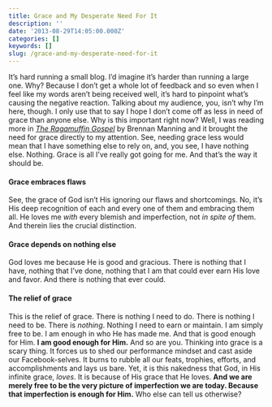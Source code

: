 ```yaml
---
title: Grace and My Desperate Need For It
description: ''
date: '2013-08-29T14:05:00.000Z'
categories: []
keywords: []
slug: /grace-and-my-desperate-need-for-it
---
```

It’s hard running a small blog. I’d imagine it’s harder than running a large one. Why? Because I don’t get a whole lot of feedback and so even when I feel like my words aren’t being received well, it’s hard to pinpoint what’s causing the negative reaction.
Talking about my audience, you, isn’t why I’m here, though. I only use that to say I hope I don’t come off as less in need of grace than anyone else. Why is this important right now? Well, I was reading more in [_The Ragamuffin Gospel_](http://www.amazon.com/The-Ragamuffin-Gospel-Bedraggled-Beat-Up/dp/1590525027/ref=pd_sim_b_1/182-8096308-2219225) by Brennan Manning and it brought the need for grace directly to my attention. See, needing grace less would mean that I have something else to rely on, and, you see, I have nothing else. Nothing. Grace is all I’ve really got going for me. And that’s the way it should be.
#### Grace embraces flaws
See, the grace of God isn’t His ignoring our flaws and shortcomings. No, it’s His deep recognition of each and every one of them and embracing them all. He loves me _with_ every blemish and imperfection, not _in spite of_ them. And therein lies the crucial distinction.
#### Grace depends on nothing else
God loves me because He is good and gracious. There is nothing that I have, nothing that I’ve done, nothing that I am that could ever earn His love and favor. And there is nothing that ever could.
#### The relief of grace
This is the relief of grace. There is nothing I need to do. There is nothing I need to be. There is _nothing_. Nothing I need to earn or maintain. I am simply free to be. I am enough in who He has made me. And that is good enough for Him. **I am good enough for Him.** And so are you.
Thinking into grace is a scary thing. It forces us to shed our performance mindset and cast aside our Facebook-selves. It burns to rubble all our feats, trophies, efforts, and accomplishments and lays us bare. Yet, it is this nakedness that God, in His infinite grace, _loves_. It is because of His grace that He loves. **And we are merely free to be the very picture of imperfection we are today. Because that imperfection is enough for Him.** Who else can tell us otherwise?
